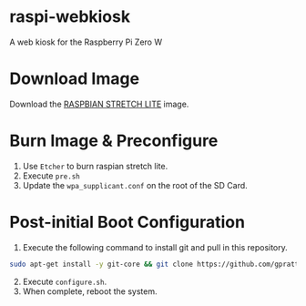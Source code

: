 # raspi-webkiosk
A web kiosk for the Raspberry Pi Zero W

# Download Image
Download the [RASPBIAN STRETCH LITE](https://www.raspberrypi.org/downloads/raspbian/) image.

# Burn Image & Preconfigure
1. Use `Etcher` to burn raspian stretch lite.
0. Execute `pre.sh`
0. Update the `wpa_supplicant.conf` on the root of the SD Card.

# Post-initial Boot Configuration
1. Execute the following command to install git and pull in this repository.
```bash
sudo apt-get install -y git-core && git clone https://github.com/gpratt3151/raspi-webkiosk.git
```
2. Execute `configure.sh`.
3. When complete, reboot the system.
